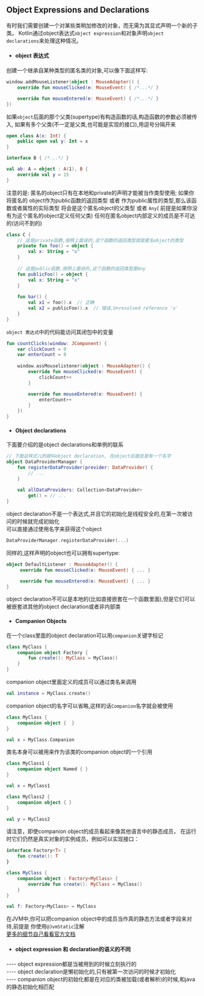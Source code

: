 ## Object Expressions and Declarations
有时我们需要创建一个对某些类稍加修改的对象，而无需为其显式声明一个新的子类。
Kotlin通过object表达式`object expression`和对象声明`object declarations`来处理这种情况。
- #### object 表达式
创建一个继承自某种类型的匿名类的对象,可以像下面这样写:
```kotlin
window.addMouseListener(object : MouseAdapter() {
    override fun mouseClicked(e: MouseEvent) { /*...*/ }

    override fun mouseEntered(e: MouseEvent) { /*...*/ }
})
```
如果`object`后面的那个父类(supertype)有构造函数的话,构造函数的参数必须被传入,
如果有多个父类(不一定是父类,也可能是实现的接口),用逗号分隔开来
```kotlin
open class A(x: Int) {
    public open val y: Int = x
}

interface B { /*...*/ }

val ab: A = object : A(1), B {
    override val y = 15
}
```
注意的是: 匿名的object只有在本地和private的声明才能被当作类型使用; 如果你将匿名的
object作为public函数的返回类型 或者 作为public属性的类型,那么该函数或者属性的实际类型
将会是这个匿名object的父类型 或者 `Any`( 前提是如果你没有为这个匿名的object定义任何父类)
任何在匿名object内部定义的成员是不可达的(访问不到的)
```kotlin
class C {
    // 这是private函数,按照上面说的,这个函数的返回类型就是匿名object的类型
    private fun foo() = object {
        val x: String = "x"
    }
    
    // 这是public函数,按照上面说的,这个函数的返回类型是Any
    fun publicFoo() = object {
        val x: String = "x"
    }
     
    fun bar() {
        val x1 = foo().x  // 正确
        val x2 = publicFoo().x  // 错误,Unresolved reference 'x'
    }
}
```
`object 表达式`中的代码能访问其闭包中的变量
```kotlin
fun countClicks(window: JComponent) {
    var clickCount = 0
    var enterCount = 0
    
    window.assMouselistener(object : MouseAdapter() {
        override fun mouseClicked(e: MouseEvent) {
            clickCount++
        }

        override fun mouseEntered(e: MouseEvent) {
            enterCount++
        }
    })
}
```

- #### Object declarations
下面要介绍的是object declarations和单例的联系
```kotlin
// 下面这样式儿的就叫object declaration, 在object后面总是有一个名字
object DataProviderManager {
    fun registerDataProvider(provider: DataProvider) {
        // ...
    }
    
    val allDataProviders: Collection<DataProvider>
        get() = // ...
}
```
object declaration不是一个表达式,并且它的初始化是线程安全的,在第一次被访问的时候就完成初始化<br>
可以直接通过使用名字来获得这个object
```kotlin
DataProviderManager.registerDataProvider(...)
```
同样的,这样声明的object也可以拥有supertype:
```kotlin
object DefaultListener : MouseAdapter() {
     override fun mouseClicked(e: MouseEvent) { ... }

     override fun mouseEntered(e: MouseEvent) { ... }
}
```
object declaration不可以是本地的(比如直接嵌套在一个函数里面),但是它们可以
被嵌套进其他的object declaration或者非内部类

- #### Companion Objects
在一个class里面的object declaration可以用`companion`关键字标记
```kotlin
class MyClass {
    companion object Factory {
        fun create(): MyClass = MyClass()
    }
}
```
companion object里面定义的成员可以通过类名来调用
```kotlin
val instance = MyClass.create()
```
companion object的名字可以省略,这样的话`Companion`名字就会被使用
```kotlin
class MyClass {
    companion object {  }
}

val x = MyClass.Companion
```
类名本身可以被用来作为该类的companion object的一个引用
```kotlin
class MyClass1 {
    companion object Named { }
}

val x = MyClass1

class MyClass2 {
    companion object { }
}

val y = MyClass2
```
请注意，即使companion object的成员看起来像其他语言中的静态成员，
在运行时它们仍然是真实对象的实例成员，例如可以实现接口：
```kotlin
interface Factory<T> {
    fun create(): T
}

class MyClass {
    companion object : Factory<MyClass> {
        override fun create(): MyClass = MyClass()
    }
}

val f: Factory<MyClass> = MyClass
```
在JVM中,你可以把companion object中的成员当作真的静态方法或者字段来对待,前提是
你使用`@JvmStatic`注解<br>
[更多的细节自己看看官方文档](https://kotlinlang.org/docs/reference/java-to-kotlin-interop.html#static-fields)


- #### object expression 和 declaration的语义的不同
---- object expression都是当被用到的时候立刻执行的<br>
---- object declaration是懒初始化的,只有被第一次访问的时候才初始化<br>
---- companion object的初始化都是在对应的类被加载(或者解析)的时候,和java的静态初始化相匹配

